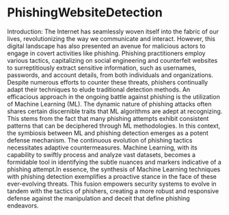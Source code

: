# PhishingWebsiteDetection
Introduction:
The Internet has seamlessly woven itself into the fabric of our lives, revolutionizing the way we communicate and interact. However, this digital landscape has also presented an avenue for malicious actors to engage in covert activities like phishing. Phishing practitioners employ various tactics, capitalizing on social engineering and counterfeit websites to surreptitiously extract sensitive information, such as usernames, passwords, and account details, from both individuals and organizations. Despite numerous efforts to counter these threats, phishers continually adapt their techniques to elude traditional detection methods. An efficacious approach in the ongoing battle against phishing is the utilization of Machine Learning (ML). The dynamic nature of phishing attacks often shares certain discernible traits that ML algorithms are adept at recognizing. This stems from the fact that many phishing attempts exhibit consistent patterns that can be deciphered through ML methodologies.
In this context, the symbiosis between ML and phishing detection emerges as a potent defense mechanism. The continuous evolution of phishing tactics necessitates adaptive countermeasures. Machine Learning, with its capability to swiftly process and analyze vast datasets, becomes a formidable tool in identifying the subtle nuances and markers indicative of a phishing attempt.In essence, the synthesis of Machine Learning techniques with phishing detection exemplifies a proactive stance in the face of these ever-evolving threats. This fusion empowers security systems to evolve in tandem with the tactics of phishers, creating a more robust and responsive defense against the manipulation and deceit that define phishing endeavors.
